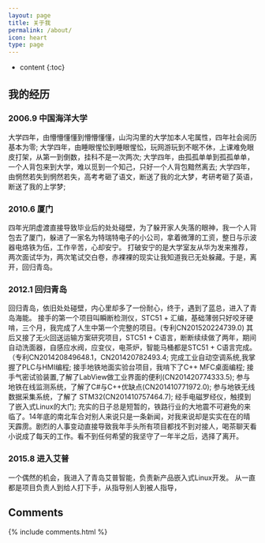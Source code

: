 ```yaml
---
layout: page
title: 关于我
permalink: /about/
icon: heart
type: page
---
```


* content
{:toc}

## 我的经历

### 2006.9 中国海洋大学
  大学四年，由懵懵懂懂到懵懵懂懂，山沟沟里的大学加本人宅属性，四年社会阅历基本为零;
  大学四年，由睡眼惺忪到睡眼惺忪，玩网游玩到不眠不休，上课难免眼皮打架，从第一到倒数，挂科不是一次两次;
  大学四年，由孤孤单单到孤孤单单，一个人背包来到大学，难以觅到一个知己，只好一个人背包黯然离去;
  大学四年，由惘然若失到惘然若失，高考考砸了语文，断送了我的北大梦，考研考砸了英语，断送了我的上学梦;

### 2010.6 厦门
  四年光阴虚渡直接导致毕业后的处处碰壁，为了躲开家人失落的眼神，我一个人背包去了厦门，躲进了一家名为特瑞特电子的小公司，拿着微薄的工资，整日与示波器电烙铁为伍，工作辛苦，心却安宁。
  打破安宁的是大学室友从华为发来推荐，两次面试华为，两次笔试交白卷，赤裸裸的现实让我知道我已无处躲藏。于是，离开，回归青岛。

### 2012.1 回归青岛
  回归青岛，依旧处处碰壁，内心里却多了一份耐心，终于，遇到了蓝总，进入了青岛海能。
  接手的第一个项目叫瞬断检测仪，STC51 + 汇编，基础薄弱只好咬牙硬啃，三个月，我完成了人生中第一个完整的项目。(专利CN201520224739.0)
  其后又接了无火回送运输方案研究项目，STC51 + C语言，断断续续做了两年，期间自动洗面器，自感应水阀，应变仪，电茶炉，智能马桶都是STC51 + C语言完成。（专利CN201420849648.1，CN201420782493.4;
  完成工业自动空调系统,我掌握了PLC与HMI编程;
  接手地铁地面实验台项目，我啃下了C++ MFC桌面编程;
  接手气密试验装置,了解了LabView做工业界面的便利(CN201420774333.5);
  参与地铁在线监测系统，了解了C#与C++优缺点(CN201410771972.0);
  参与地铁无线数据采集系统，了解了 STM32(CN201410757464.7);
  经手电磁罗经仪，触摸到了嵌入式Linux的大门;
  充实的日子总是短暂的，铁路行业的大地震不可避免的来临了。14年底的南北车合对别人来说只是一条新闻，对我来说却是实实在在的晴天霹雳。剧烈的人事变动直接导致我年手头所有项目都找不到对接人，喝茶聊天看小说成了每天的工作。看不到任何希望的我坚守了一年半之后，选择了离开。

### 2015.8 进入艾普
  一个偶然的机会，我进入了青岛艾普智能，负责新产品嵌入式Linux开发。
  从一直都是项目负责人到给人打下手，从指导别人到被人指导，

## Comments

{% include comments.html %}
